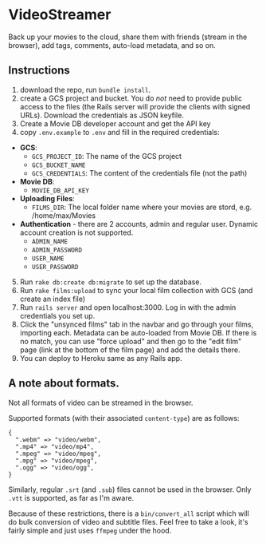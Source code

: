# VideoStreamer

Back up your movies to the cloud, share them with friends (stream in the browser), add tags, comments, auto-load metadata, and so on.

## Instructions

1. download the repo, run `bundle install`.
2. create a GCS project and bucket. You do _not_ need to provide public access to the files (the Rails server will provide the clients with signed URLs). Download the credentials as JSON keyfile.
3. Create a Movie DB developer account and get the API key
4. copy `.env.example` to `.env` and fill in the required credentials:
  - **GCS**:
    - `GCS_PROJECT_ID`: The name of the GCS project
    - `GCS_BUCKET_NAME`
    - `GCS_CREDENTIALS`: The content of the credentials file (not the path)
  - **Movie DB**:
    - `MOVIE_DB_API_KEY`
  - **Uploading Files**:
    - `FILMS_DIR`: The local folder name where your movies are stord, e.g. /home/max/Movies
  - **Authentication** - there are 2 accounts, admin and regular user. Dynamic account creation is not supported.
    - `ADMIN_NAME`
    - `ADMIN_PASSWORD`
    - `USER_NAME`
    - `USER_PASSWORD`
5. Run `rake db:create db:migrate` to set up the database.
6. Run `rake films:upload` to sync your local film collection with GCS (and create an index file)
7. Run `rails server` and open localhost:3000. Log in with the admin credentials you set up.
8. Click the "unsynced films" tab in the navbar and go through your films, importing each. Metadata can be auto-loaded from Movie DB. If there is no match, you can use "force upload" and then go to the "edit film" page (link at the bottom of the film page) and add the details there. 
9. You can deploy to Heroku same as any Rails app.
 

## A note about formats.

Not all formats of video can be streamed in the browser.

Supported formats (with their associated `content-type`) are as follows:

```
{
  ".webm" => "video/webm",
  ".mp4" => "video/mp4",
  ".mpeg" => "video/mpeg",
  ".mpg" => "video/mpeg",
  ".ogg" => "video/ogg",
}
  ```

Similarly, regular `.srt` (and `.sub`) files cannot be used in the browser. Only `.vtt` is supported, as far as I'm aware.

Because of these restrictions, there is a `bin/convert_all` script which will do bulk conversion of video and subtitle files. Feel free to take a look, it's fairly simple and just uses `ffmpeg` under the hood.
